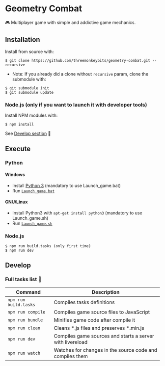 # Geometry Combat

:video_game: Multiplayer game with simple and addictive game mechanics.

## Installation

Install from source with:

```
$ git clone https://github.com/threemonkeybits/geometry-combat.git --recursive
```

* Note: If you already did a clone without `recursive` param, clone the submodule with:

```
$ git submodule init
$ git submodule update
```

### Node.js (only if you want to launch it with developer tools)

Install NPM modules with:

```
$ npm install
```
See [Develop section](https://github.com/threemonkeybits/geometry-combat#develop) :wrench:

## Execute

### Python 

#### Windows

* Install [Python 3](https://www.python.org/downloads/) (mandatory to use Launch_game.bat)
* Run [`Launch_game.bat`](https://github.com/threemonkeybits/geometry-combat/blob/master/Launch_game.bat)


#### GNU/Linux

* Install Python3 with `apt-get install python3` (mandatory to use Launch_game.sh)
* Run [`Launch_game.sh`](https://github.com/threemonkeybits/geometry-combat/blob/master/Launch_game.sh)

### Node.js

```
$ npm run build.tasks (only first time)
$ npm run dev
```

## Develop

### Full tasks list :wrench:

|Command|Description|
|--|--|
|`npm run build.tasks`| Compiles tasks definitions|
|`npm run compile`| Compiles game source files to JavaScript|
|`npm run bundle`| Minifies game code after compile it|
|`npm run clean`| Cleans *.js files and preserves *.min.js|
|`npm run dev`|Compiles game sources and starts a server with livereload|
|`npm run watch`|Watches for changes in the source code and compiles them|
